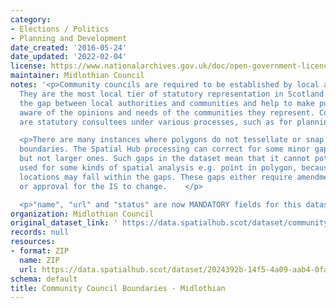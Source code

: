 ```yaml
---
category:
- Elections / Politics
- Planning and Development
date_created: '2016-05-24'
date_updated: '2022-02-04'
license: https://www.nationalarchives.gov.uk/doc/open-government-licence/version/3/
maintainer: Midlothian Council
notes: '<p>Community councils are required to be established by local authorities.
  They are the most local tier of statutory representation in Scotland. They bridge
  the gap between local authorities and communities and help to make public bodies
  aware of the opinions and needs of the communities they represent. Community councils
  are statutory consultees under various processes, such as for planning applications.</p>

  <p>There are many instances where polygons do not tessellate or snap to local authority
  boundaries. The Spatial Hub processing can correct for some minor gap errors (&lt;5m)
  but not larger ones. Such gaps in the dataset mean that it cannot potentially be
  used for some kinds of spatial analysis e.g. point in polygon, because some point
  locations may fall within the gaps. These gaps either require amendment at source
  or approval for the IS to change.    </p>

  <p>"name", "url" and "status" are now MANDATORY fields for this dataset.                                                                                                                                                                                                                                                                                                                                                                                                                                                                                                                                                                                                                                                                                                                                                                                                                                                                                                                                                                                                                                                                                                                                                                                                                                                                                                                                                                                                                                                                                                                                                                                                                           </p>'
organization: Midlothian Council
original_dataset_link: ' https://data.spatialhub.scot/dataset/community_council_boundaries-ml'
records: null
resources:
- format: ZIP
  name: ZIP
  url: https://data.spatialhub.scot/dataset/2024392b-14f5-4a09-aab4-0fa976ede3f2/resource/7fbfe97c-55a5-449b-bd65-00a009ef7850/download/commcouncil.zip
schema: default
title: Community Council Boundaries - Midlothian
---
```

